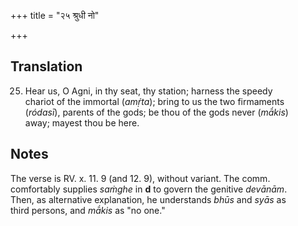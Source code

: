 +++
title = "२५ श्रुधी नो"

+++
## Translation
25. Hear us, O Agni, in thy seat, thy station; harness the speedy  
chariot of the immortal (*amṛ́ta*); bring to us the two firmaments  
(*ródasī*), parents of the gods; be thou of the gods never (*mā́kis*)  
away; mayest thou be here.

## Notes
The verse is RV. x. 11. 9 (and 12. 9), without variant. The comm.  
comfortably supplies *saṁghe* in **d** to govern the genitive *devānām*.  
Then, as alternative explanation, he understands *bhūs* and *syās* as  
third persons, and *mā́kis* as "no one."
